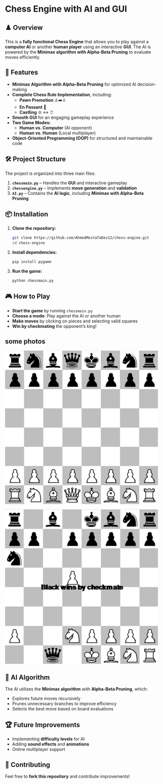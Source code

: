 # Chess Engine with AI and GUI

## ♟️ Overview
This is a **fully functional Chess Engine** that allows you to play against a **computer AI** or another **human player** using an interactive **GUI**. The AI is powered by the **Minimax algorithm with Alpha-Beta Pruning** to evaluate moves efficiently.

## 🚀 Features
- **Minimax Algorithm with Alpha-Beta Pruning** for optimized AI decision-making
- **Complete Chess Rule Implementation**, including:
  - **Pawn Promotion** ♙➡️♕
  - **En Passant** 🏇
  - **Castling** ♔ ↔️ ♖
- **Smooth GUI** for an engaging gameplay experience
- **Two Game Modes:**
  - **Human vs. Computer** (AI opponent)
  - **Human vs. Human** (Local multiplayer)
- **Object-Oriented Programming (OOP)** for structured and maintainable code

## 🛠️ Project Structure
The project is organized into three main files:

1. **`chessmain.py`** – Handles the **GUI** and interactive gameplay
2. **`chessengine.py`** – Implements **move generation** and **validation**
3. **`AI.py`** – Contains the **AI logic**, including **Minimax with Alpha-Beta Pruning**

## 📦 Installation
1. **Clone the repository:**
   ```bash
   git clone https://github.com/AhmedMostafaDev12/chess-engine.git
   cd chess-engine
   ```
2. **Install dependencies:**
   ```bash
   pip install pygame
   ```
3. **Run the game:**
   ```bash
   python chessmain.py
   ```

## 🎮 How to Play
- **Start the game** by running `chessmain.py`
- **Choose a mode**: Play against the AI or another human
- **Make moves** by clicking on pieces and selecting valid squares
- **Win by checkmating** the opponent’s king!

## some photos 
![game start](https://github.com/AhmedMostafaDev12/chess-engine/blob/main/Screenshot%202025-02-05%20200000.png)


![check mate](https://github.com/AhmedMostafaDev12/chess-engine/blob/main/Screenshot%202025-02-05%20195949.png)

## 🧠 AI Algorithm
The AI utilizes the **Minimax algorithm** with **Alpha-Beta Pruning**, which:
- Explores future moves recursively
- Prunes unnecessary branches to improve efficiency
- Selects the best move based on board evaluations

## 🏆 Future Improvements
- Implementing **difficulty levels** for AI
- Adding **sound effects** and **animations**
- Online multiplayer support

## 🤝 Contributing
Feel free to **fork this repository** and contribute improvements!





